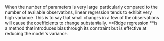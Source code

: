 When the number of parameters is very large, particularly compared to the number of available observations, linear regression tends to exhibit very high variance. This is to say that small changes in a few of the observations will cause the coefficients to change substantially. **Ridge regression **is a method that introduces bias through its constraint but is effective at reducing the model's variance.

